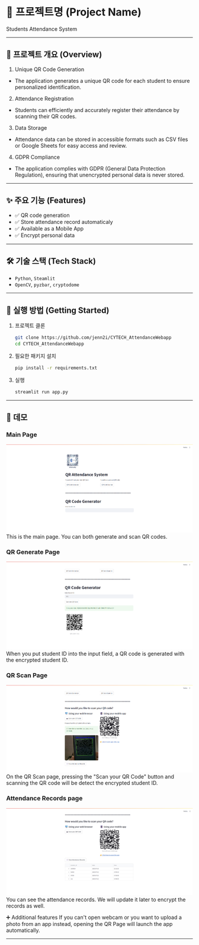 # 📘 프로젝트명 (Project Name)

Students Attendance System

---

## 📂 프로젝트 개요 (Overview)

1. Unique QR Code Generation
- The application generates a unique QR code for each student to ensure personalized identification.

2. Attendance Registration
- Students can efficiently and accurately register their attendance by scanning their QR codes.

3. Data Storage
- Attendance data can be stored in accessible formats such as CSV files or Google Sheets for easy access and review.

4. GDPR Compliance
- The application complies with GDPR (General Data Protection Regulation), ensuring that unencrypted personal data is never stored.
---

## ✨ 주요 기능 (Features)

- ✅ QR code generation
- ✅ Store attendance record automaticaly
- ✅ Available as a Mobile App
- ✅ Encrypt personal data

---

## 🛠️ 기술 스택 (Tech Stack)

- `Python`, `Steamlit`
- `OpenCV`, `pyzbar`, `cryptodome`

---

## 🚀 실행 방법 (Getting Started)

1. 프로젝트 클론

    ```bash
    git clone https://github.com/jenn2i/CYTECH_AttendanceWebapp
    cd CYTECH_AttendanceWebapp
    ```

2. 필요한 패키지 설치

    ```bash
    pip install -r requirements.txt
    ```

4. 실행

    ```bash
    streamlit run app.py
    ```

---

## 📸 데모

### Main Page
![MainPage](demo/mainpage.png)
This is the main page.
You can both generate and scan QR codes.

### QR Generate Page
![GeneratePage](demo/qrgenerate.png)
When you put student ID into the input field, a QR code is generated with the encrypted student ID.

### QR Scan Page
![ScanPage](demo/qrscan.png)
On the QR Scan page, pressing the "Scan your QR Code" button and scanning the QR code will be detect the encrypted student ID.

### Attendance Records page
![AttendanceRecords](demo/records.png)
You can see the attendance records.
We will update it later to encrypt the records as well.

➕ Additional features
If you can't open webcam or you want to upload a photo from an app instead, opening the QR Page will launch the app automatically.

---
